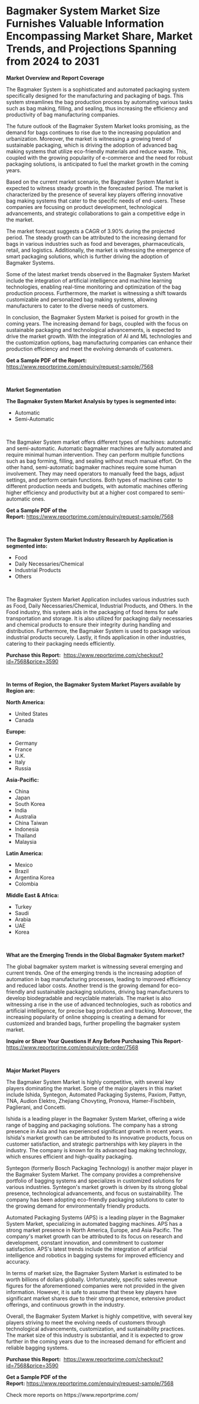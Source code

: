 <p><h1>Bagmaker System Market Size Furnishes Valuable Information Encompassing Market Share, Market Trends, and Projections Spanning from 2024 to 2031</h1></p><p><strong>Market Overview and Report Coverage</strong></p>
<p><p>The Bagmaker System is a sophisticated and automated packaging system specifically designed for the manufacturing and packaging of bags. This system streamlines the bag production process by automating various tasks such as bag making, filling, and sealing, thus increasing the efficiency and productivity of bag manufacturing companies.</p><p>The future outlook of the Bagmaker System Market looks promising, as the demand for bags continues to rise due to the increasing population and urbanization. Moreover, the market is witnessing a growing trend of sustainable packaging, which is driving the adoption of advanced bag making systems that utilize eco-friendly materials and reduce waste. This, coupled with the growing popularity of e-commerce and the need for robust packaging solutions, is anticipated to fuel the market growth in the coming years.</p><p>Based on the current market scenario, the Bagmaker System Market is expected to witness steady growth in the forecasted period. The market is characterized by the presence of several key players offering innovative bag making systems that cater to the specific needs of end-users. These companies are focusing on product development, technological advancements, and strategic collaborations to gain a competitive edge in the market.</p><p>The market forecast suggests a CAGR of 3.90% during the projected period. The steady growth can be attributed to the increasing demand for bags in various industries such as food and beverages, pharmaceuticals, retail, and logistics. Additionally, the market is witnessing the emergence of smart packaging solutions, which is further driving the adoption of Bagmaker Systems.</p><p>Some of the latest market trends observed in the Bagmaker System Market include the integration of artificial intelligence and machine learning technologies, enabling real-time monitoring and optimization of the bag production process. Furthermore, the market is witnessing a shift towards customizable and personalized bag making systems, allowing manufacturers to cater to the diverse needs of customers.</p><p>In conclusion, the Bagmaker System Market is poised for growth in the coming years. The increasing demand for bags, coupled with the focus on sustainable packaging and technological advancements, is expected to drive the market growth. With the integration of AI and ML technologies and the customization options, bag manufacturing companies can enhance their production efficiency and meet the evolving demands of customers.</p></p>
<p><strong>Get a Sample PDF of the Report:</strong> <a href="https://www.reportprime.com/enquiry/request-sample/7568">https://www.reportprime.com/enquiry/request-sample/7568</a></p>
<p>&nbsp;</p>
<p><strong>Market Segmentation</strong></p>
<p><strong>The Bagmaker System Market Analysis by types is segmented into:</strong></p>
<p><ul><li>Automatic</li><li>Semi-Automatic</li></ul></p>
<p>&nbsp;</p>
<p><p>The Bagmaker System market offers different types of machines: automatic and semi-automatic. Automatic bagmaker machines are fully automated and require minimal human intervention. They can perform multiple functions such as bag forming, filling, and sealing without much manual effort. On the other hand, semi-automatic bagmaker machines require some human involvement. They may need operators to manually feed the bags, adjust settings, and perform certain functions. Both types of machines cater to different production needs and budgets, with automatic machines offering higher efficiency and productivity but at a higher cost compared to semi-automatic ones.</p></p>
<p><strong>Get a Sample PDF of the Report:</strong>&nbsp;<a href="https://www.reportprime.com/enquiry/request-sample/7568">https://www.reportprime.com/enquiry/request-sample/7568</a></p>
<p>&nbsp;</p>
<p><strong>The Bagmaker System Market Industry Research by Application is segmented into:</strong></p>
<p><ul><li>Food</li><li>Daily Necessaries/Chemical</li><li>Industrial Products</li><li>Others</li></ul></p>
<p>&nbsp;</p>
<p><p>The Bagmaker System Market Application includes various industries such as Food, Daily Necessaries/Chemical, Industrial Products, and Others. In the Food industry, this system aids in the packaging of food items for safe transportation and storage. It is also utilized for packaging daily necessaries and chemical products to ensure their integrity during handling and distribution. Furthermore, the Bagmaker System is used to package various industrial products securely. Lastly, it finds application in other industries, catering to their packaging needs efficiently.</p></p>
<p><strong>Purchase this Report:</strong>&nbsp; <a href="https://www.reportprime.com/checkout?id=7568&price=3590">https://www.reportprime.com/checkout?id=7568&price=3590</a></p>
<p>&nbsp;</p>
<p><strong>In terms of Region, the Bagmaker System Market Players available by Region are:</strong></p>
<p>
    <p> <strong> North America: </strong>
        <ul>
            <li>United States</li>
            <li>Canada</li>
        </ul>
        </p> 
    <p> <strong> Europe: </strong>
        <ul>
            <li>Germany</li>
            <li>France</li>
            <li>U.K.</li>
            <li>Italy</li>
            <li>Russia</li>
        </ul>
        </p> 
    <p> <strong> Asia-Pacific: </strong>
        <ul>
            <li>China</li>
            <li>Japan</li>
            <li>South Korea</li>
            <li>India</li>
            <li>Australia</li>
            <li>China Taiwan</li>
            <li>Indonesia</li>
            <li>Thailand</li>
            <li>Malaysia</li>
        </ul>
        </p> 
    <p> <strong> Latin America: </strong>
        <ul>
            <li>Mexico</li>
            <li>Brazil</li>
            <li>Argentina Korea</li>
            <li>Colombia</li>
        </ul>
        </p> 
    <p> <strong> Middle East & Africa: </strong>
        <ul>
            <li>Turkey</li>
            <li>Saudi</li>
            <li>Arabia</li>
            <li>UAE</li>
            <li>Korea</li>
        </ul>
    </p>
    </p>
<p>&nbsp;</p>
<p><strong>What are the Emerging Trends in the Global Bagmaker System market?</strong></p>
<p><p>The global bagmaker system market is witnessing several emerging and current trends. One of the emerging trends is the increasing adoption of automation in bag manufacturing processes, leading to improved efficiency and reduced labor costs. Another trend is the growing demand for eco-friendly and sustainable packaging solutions, driving bag manufacturers to develop biodegradable and recyclable materials. The market is also witnessing a rise in the use of advanced technologies, such as robotics and artificial intelligence, for precise bag production and tracking. Moreover, the increasing popularity of online shopping is creating a demand for customized and branded bags, further propelling the bagmaker system market.</p></p>
<p><strong>Inquire or Share Your Questions If Any Before Purchasing This Report</strong>- <a href="https://www.reportprime.com/enquiry/pre-order/7568">https://www.reportprime.com/enquiry/pre-order/7568</a></p>
<p>&nbsp;</p>
<p><strong>Major Market Players</strong></p>
<p><p>The Bagmaker System Market is highly competitive, with several key players dominating the market. Some of the major players in this market include Ishida, Syntegon, Automated Packaging Systems, Paxiom, Pattyn, TNA, Audion Elektro, Zhejiang Chovyting, Pronova, Hamer-Fischbein, Paglierani, and Concetti.</p><p>Ishida is a leading player in the Bagmaker System Market, offering a wide range of bagging and packaging solutions. The company has a strong presence in Asia and has experienced significant growth in recent years. Ishida's market growth can be attributed to its innovative products, focus on customer satisfaction, and strategic partnerships with key players in the industry. The company is known for its advanced bag making technology, which ensures efficient and high-quality packaging.</p><p>Syntegon (formerly Bosch Packaging Technology) is another major player in the Bagmaker System Market. The company provides a comprehensive portfolio of bagging systems and specializes in customized solutions for various industries. Syntegon's market growth is driven by its strong global presence, technological advancements, and focus on sustainability. The company has been adopting eco-friendly packaging solutions to cater to the growing demand for environmentally friendly products.</p><p>Automated Packaging Systems (APS) is a leading player in the Bagmaker System Market, specializing in automated bagging machines. APS has a strong market presence in North America, Europe, and Asia Pacific. The company's market growth can be attributed to its focus on research and development, constant innovation, and commitment to customer satisfaction. APS's latest trends include the integration of artificial intelligence and robotics in bagging systems for improved efficiency and accuracy.</p><p>In terms of market size, the Bagmaker System Market is estimated to be worth billions of dollars globally. Unfortunately, specific sales revenue figures for the aforementioned companies were not provided in the given information. However, it is safe to assume that these key players have significant market shares due to their strong presence, extensive product offerings, and continuous growth in the industry.</p><p>Overall, the Bagmaker System Market is highly competitive, with several key players striving to meet the evolving needs of customers through technological advancements, customization, and sustainability practices. The market size of this industry is substantial, and it is expected to grow further in the coming years due to the increased demand for efficient and reliable bagging systems.</p></p>
<p><strong>Purchase this Report:</strong>&nbsp;&nbsp;<a href="https://www.reportprime.com/checkout?id=7568&price=3590">https://www.reportprime.com/checkout?id=7568&price=3590</a></p>
<p></p>
<p><strong>Get a Sample PDF of the Report:</strong>&nbsp;<a href="https://www.reportprime.com/enquiry/request-sample/7568">https://www.reportprime.com/enquiry/request-sample/7568</a></p>
<p>Check more reports on https://www.reportprime.com/</p>